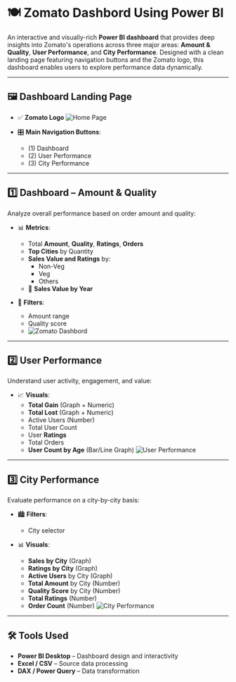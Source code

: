 # 🍽️ Zomato Dashbord Using Power BI 

An interactive and visually-rich **Power BI dashboard** that provides deep insights into Zomato's operations across three major areas: **Amount & Quality**, **User Performance**, and **City Performance**. Designed with a clean landing page featuring navigation buttons and the Zomato logo, this dashboard enables users to explore performance data dynamically.

---

## 🖼️ Dashboard Landing Page

- ✅ **Zomato Logo**
![Home Page](https://github.com/user-attachments/assets/b434f0fd-5c92-40b2-b2e2-87fb3ffc9c0f)

- 🎛️ **Main Navigation Buttons**:
  - (1) Dashboard 
  - (2) User Performance 
  - (3) City Performance 

---

## 1️⃣ **Dashboard – Amount & Quality**


Analyze overall performance based on order amount and quality:

- 📊 **Metrics**:
  - Total **Amount**, **Quality**, **Ratings**, **Orders**
  - **Top Cities** by Quantity
  - **Sales Value and Ratings** by:
    - Non-Veg
    - Veg
    - Others
  - 📅 **Sales Value by Year**

- 🧭 **Filters**:
  - Amount range
  - Quality score
  - ![Zomato Dashbord](https://github.com/user-attachments/assets/a78aadd4-1621-4be4-a7f9-1e911e912896)


---

## 2️⃣ **User Performance**

Understand user activity, engagement, and value:

- 📈 **Visuals**:
  - **Total Gain** (Graph + Numeric)
  - **Total Lost** (Graph + Numeric)
  - Active Users (Number)
  - Total User Count
  - User **Ratings**
  - Total Orders
  - **User Count by Age** (Bar/Line Graph)
 ![User Performance](https://github.com/user-attachments/assets/484beefe-1ddb-447b-929e-8f053890483c)


---

## 3️⃣ **City Performance**

Evaluate performance on a city-by-city basis:

- 🏙️ **Filters**:
  - City selector

- 📊 **Visuals**:
  - **Sales by City** (Graph)
  - **Ratings by City** (Graph)
  - **Active Users** by City (Graph)
  - **Total Amount** by City (Number)
  - **Quality Score** by City (Number)
  - **Total Ratings** (Number)
  - **Order Count** (Number)
![City Performance](https://github.com/user-attachments/assets/59775def-5eb9-4345-9a92-6d84607b59f0)

---

## 🛠️ Tools Used

- **Power BI Desktop** – Dashboard design and interactivity
- **Excel / CSV** – Source data processing
- **DAX / Power Query** – Data transformation
